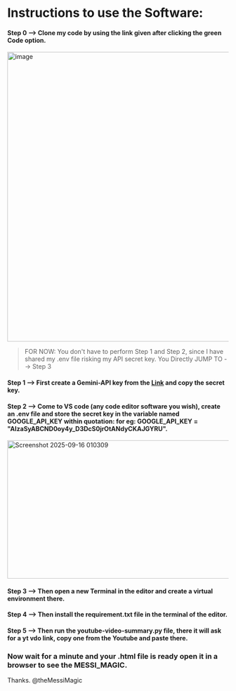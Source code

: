 # Instructions to use the Software:
#### Step 0 --> Clone my code by using the link given after clicking the green Code option.

<img width="1792" height="660" alt="image" src="https://github.com/user-attachments/assets/590c8c88-9078-4984-9f3c-a04ab5caa03f" />

> FOR NOW: You don't have to perform Step 1 and Step 2, since I have shared my .env file risking my API secret key. You Directly JUMP TO --> Step 3

#### Step 1 --> First create a Gemini-API key from the [Link](https://aistudio.google.com/apikey?_gl=1*tgvudq*_up*MQ..&gclid=Cj0KCQjw8p7GBhCjARIsAEhghZ2D7-mats0Z12bTHZhS69E7VlujY-9LYDD8NVTvwBxSSaJ4us0rguMaAu0-EALw_wcB&gclsrc=aw.ds&gbraid=0AAAAACn9t6597NCWA2LP5ucYcNaksN6le) and copy the secret key. 


#### Step 2 --> Come to VS code (any code editor software you wish), create an .env file and store the secret key in the variable named GOOGLE_API_KEY within quotation: for eg: GOOGLE_API_KEY = "AIzaSyABCND0oy4y_D3DcS0jrOtANdyCKAJGYRU".

<img width="1494" height="315" alt="Screenshot 2025-09-16 010309" src="https://github.com/user-attachments/assets/7ee60628-5e39-4c08-98b0-471f8a664251" />

#### Step 3 --> Then open a new Terminal in the editor and create a virtual environment there.

#### Step 4 --> Then install the requirement.txt file in the terminal of the editor.

#### Step 5 --> Then run the youtube-video-summary.py file, there it will ask for a yt vdo link, copy one from the Youtube and paste there.

### Now wait for a minute and your .html file is ready open it in a browser to see the MESSI_MAGIC.

Thanks.
@theMessiMagic



































